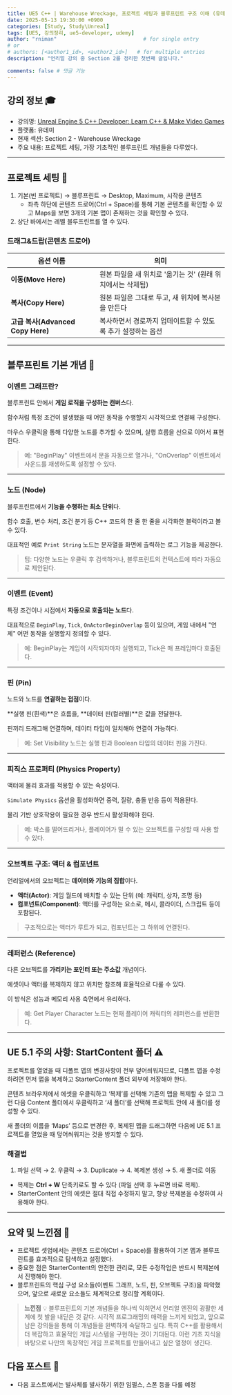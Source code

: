 ```yaml
---
title: UE5 C++ | Warehouse Wreckage, 프로젝트 세팅과 블루프린트 구조 이해 (유데미)
date: 2025-05-13 19:30:00 +0900
categories: [Study, Study\Unreal]
tags: [UE5, 강의정리, ue5-developer, udemy]
author: "rniman"                            # for single entry
# or
# authors: [<author1_id>, <author2_id>]   # for multiple entries
description: "언리얼 강의 중 Section 2를 정리한 첫번째 글입니다."

comments: false # 댓글 기능
---
```


## 강의 정보 🎓
- 강의명: [Unreal Engine 5 C++ Developer: Learn C++ & Make Video Games](https://www.udemy.com/course/unrealcourse-korean/?couponCode=CP130525)
- 플랫폼: 유데미
- 현재 섹션: Section 2 - Warehouse Wreckage
- 주요 내용: 프로젝트 세팅, 가장 기초적인 블루프린트 개념들을 다루었다.
  
---

## 프로젝트 세팅 🔧

1. 기본(빈 프로젝트) → 블루프린트 → Desktop, Maximum, 시작용 콘텐츠
    - 좌측 하단에 콘텐츠 드로어(Ctrl + Space)를 통해 기본 콘텐츠를 확인할 수 있고 Maps을 보면 3개의 기본 맵이 존재하는 것을 확인할 수 있다.
2. 상단 바에서는 레벨 블루프린트를 열 수 있다.

### 드래그&드랍(콘텐츠 드로어)

| 옵션 이름                         | 의미                                                        |
| --------------------------------- | ----------------------------------------------------------- |
| **이동(Move Here)**               | 원본 파일을 새 위치로 '옮기는 것' (원래 위치에서는 삭제됨)  |
| **복사(Copy Here)**               | 원본 파일은 그대로 두고, 새 위치에 복사본을 만든다          |
| **고급 복사(Advanced Copy Here)** | 복사하면서 경로까지 업데이트할 수 있도록 추가 설정하는 옵션 |

---

## 블루프린트 기본 개념 🧩

### 이벤트 그래프란?

블루프린트 안에서 **게임 로직을 구성하는 캔버스**다.

함수처럼 특정 조건이 발생했을 때 어떤 동작을 수행할지 시각적으로 연결해 구성한다.

마우스 우클릭을 통해 다양한 노드를 추가할 수 있으며, 실행 흐름을 선으로 이어서 표현한다.

> 예: "BeginPlay" 이벤트에서 문을 자동으로 열거나, "OnOverlap" 이벤트에서 사운드를 재생하도록 설정할 수 있다.
> 

---

### 노드 (Node)

블루프린트에서 **기능을 수행하는 최소 단위**다.

함수 호출, 변수 처리, 조건 분기 등 C++ 코드의 한 줄 한 줄을 시각화한 블럭이라고 볼 수 있다.

대표적인 예로 `Print String` 노드는 문자열을 화면에 출력하는 로그 기능을 제공한다.

> 팁: 다양한 노드는 우클릭 후 검색하거나, 블루프린트의 컨텍스트에 따라 자동으로 제안된다.
> 

---

### 이벤트 (Event)

특정 조건이나 시점에서 **자동으로 호출되는 노드**다.

대표적으로 `BeginPlay`, `Tick`, `OnActorBeginOverlap` 등이 있으며, 게임 내에서 "언제" 어떤 동작을 실행할지 정의할 수 있다.

> 예: BeginPlay는 게임이 시작되자마자 실행되고, Tick은 매 프레임마다 호출된다.
> 

---

### 핀 (Pin)

노드와 노드를 **연결하는 접점**이다.

**실행 핀(흰색)**은 흐름을, **데이터 핀(컬러별)**은 값을 전달한다.

핀끼리 드래그해 연결하며, 데이터 타입이 일치해야 연결이 가능하다.

> 예: Set Visibility 노드는 실행 핀과 Boolean 타입의 데이터 핀을 가진다.
> 

---

### 피직스 프로퍼티 (Physics Property)

액터에 물리 효과를 적용할 수 있는 속성이다.

`Simulate Physics` 옵션을 활성화하면 중력, 질량, 충돌 반응 등이 적용된다.

물리 기반 상호작용이 필요한 경우 반드시 활성화해야 한다.

> 예: 박스를 떨어뜨리거나, 플레이어가 밀 수 있는 오브젝트를 구성할 때 사용 할 수 있다.
> 

---

### 오브젝트 구조: 액터 & 컴포넌트

언리얼에서의 오브젝트는 **데이터와 기능의 집합**이다.

- **액터(Actor)**: 게임 월드에 배치할 수 있는 단위 (예: 캐릭터, 상자, 조명 등)
- **컴포넌트(Component)**: 액터를 구성하는 요소로, 메시, 콜라이더, 스크립트 등이 포함된다.

> 구조적으로는 액터가 루트가 되고, 컴포넌트는 그 하위에 연결된다.
> 

---

### 레퍼런스 (Reference)

다른 오브젝트를 **가리키는 포인터 또는 주소값** 개념이다.

에셋이나 액터를 복제하지 않고 위치만 참조해 효율적으로 다룰 수 있다.

이 방식은 성능과 메모리 사용 측면에서 유리하다.

> 예: Get Player Character 노드는 현재 플레이어 캐릭터의 레퍼런스를 반환한다.
> 

---

## UE 5.1 주의 사항: StartContent 폴더 ⚠️

프로젝트를 열었을 때 디폴트 맵의 변경사항이 전부 덮어씌워지므로, 디폴트 맵을 수정하려면 먼저 맵을 복제하고 StarterContent 폴더 외부에 저장해야 한다.

콘텐츠 브라우저에서 에셋을 우클릭하고 ‘복제’를 선택해 기존의 맵을 복제할 수 있고 그런 다음 Content 폴더에서 우클릭하고 ‘새 폴더’를 선택해 프로젝트 안에 새 폴더를 생성할 수 있다.

새 폴더의 이름을 ‘Maps’ 등으로 변경한 후, 복제된 맵을 드래그하면 다음에 UE 5.1 프로젝트를 열었을 때 덮어씌워지는 것을 방지할 수 있다.

### 해결법

1. 파일 선택 → 2. 우클릭 → 3. Duplicate → 4. 복제본 생성 → 5. 새 폴더로 이동
- 복제는 **Ctrl + W** 단축키로도 할 수 있다 (파일 선택 후 누르면 바로 복제).
- StarterContent 안의 에셋은 절대 직접 수정하지 말고, 항상 복제본을 수정하여 사용해야 한다.

---

## 요약 및 느낀점 📝

- 프로젝트 셋업에서는 콘텐츠 드로어(Ctrl + Space)를 활용하여 기본 맵과 블루프린트를 효과적으로 탐색하고 설정했다.
- 중요한 점은 StarterContent의 안전한 관리로, 모든 수정작업은 반드시 복제본에서 진행해야 한다.
- 블루프린트의 핵심 구성 요소들(이벤트 그래프, 노드, 핀, 오브젝트 구조)을 파악했으며, 앞으로 새로운 요소들도 체계적으로 정리할 계획이다.

> **느낀점** 💡
> 블루프린트의 기본 개념들을 하나씩 익히면서 언리얼 엔진의 광활한 세계에 첫 발을 내딛은 것 같다. 시각적 프로그래밍의 매력을 느끼게 되었고, 앞으로 남은 강의들을 통해 이 개념들을 완벽하게 숙달하고 싶다. 특히 C++를 활용해서 더 복잡하고 효율적인 게임 시스템을 구현하는 것이 기대된다. 이런 기초 지식을 바탕으로 나만의 독창적인 게임 프로젝트를 만들어내고 싶은 열정이 생긴다.

## 다음 포스트 🧭

- 다음 포스트에서는 발사체를 발사하기 위한 임펄스, 스폰 등을 다룰 예정
